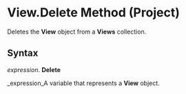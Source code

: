
# View.Delete Method (Project)

Deletes the  **View** object from a **Views** collection.


## Syntax

 _expression_. **Delete**

 _expression_A variable that represents a  **View** object.

